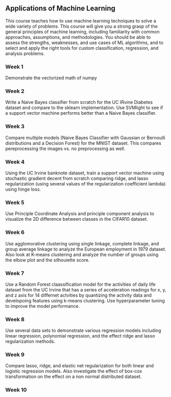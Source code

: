 ## Applications of Machine Learning
This course teaches how to use machine learning techniques to solve a wide variety of problems. This course will give you a strong grasp of the general principles of machine learning, including familiarity with
common approaches, assumptions, and methodologies. You should be able to assess the strengths, weaknesses,
and use cases of ML algorithms, and to select and apply the right tools for custom classification, regression, and
analysis problems. 

### Week 1
Demonstrate the vectorized math of numpy

### Week 2
Write a Naive Bayes classifier from scratch for the UC IRvine Diabetes dataset and compare to the sklearn implementation. Use SVMlight to see if a support vector machine performs better than a Naive Bayes classifier.

### Week 3
Compare multiple models (Naive Bayes Classifier with Gaussian or Bernoulli distributions and a Decision Forest) for the MNIST dataset. This compares pereprocessing the images vs. no preprocessing as well.

### Week 4
Using the UC Irvine banknote dataset, train a support vector machine using stochastic gradient decent from scratch comparing ridge, and lasso regularization (using several values of the regularization coefficient lambda) using hinge loss.

### Week 5
Use Principle Coordinate Analysis and principle component analysis to visualize the 2D difference between classes in the CIFAR10 dataset.

### Week 6
Use agglomorative clustering using single linkage, complete linkage, and group average linkage to analyze the European employment in 1979 dataset. Also look at K-means clustering and analyze the number of groups using the elbow plot and the silhouiette score.

### Week 7
Use a Random Forest claassification model for the activities of daily life dataset from the UC Irvine that has a series of acceleration readings for x, y, and z axis for 14 differnet actvities by quantizing the activity data and developoing features using k-means clustering. Use hyperparameter tuning to improve the model performance.

### Week 8
Use several data sets to demonstrate various regression models including linear regression, polynomial regression, and the effect ridge and lasso regularization methods. 

### Week 9
Compare lasso, ridge, and elastic net regularization for both linear and logistic regression models. Also investigate the effect of box-cox transformation on the effect on a non normal distributed dataset.

### Week 10
